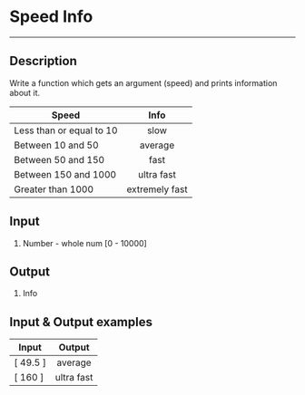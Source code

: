 # Speed Info
---

## Description
Write a function which gets an argument (speed) and prints information about it.

|           Speed          |      Info      |
| ------------------------ | :------------: |
| Less than or equal to 10 |      slow      |
|     Between 10 and 50    |     average    |
|     Between 50 and 150   |      fast      |
|     Between 150 and 1000 |   ultra fast   |
|     Greater than 1000    | extremely fast |

## Input
1. Number - whole num [0 - 10000]

## Output
1. Info

## Input & Output examples

|    Input    |     Output     |
| ----------- | :------------: |
|  [ 49.5 ]   |     average    |
|   [ 160 ]   |   ultra fast   |